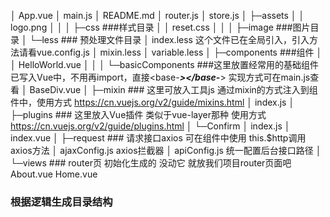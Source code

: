 │  App.vue
│  main.js
│  README.md
│  router.js
│  store.js
│
├─assets
│  │  logo.png
│  │
│  ├─css  ###样式目录
│  │      reset.css
│  │
│  ├─image  ###图片目录
│  └─less   ### 预处理文件目录
│          index.less   这个文件已在全局引入，引入方法请看vue.config.js
│          mixin.less
│          variable.less
│
├─components  ###组件
│  │  HelloWorld.vue
│  │
│  └─basicComponents  ###这里放置经常用的基础组件 已写入Vue中，不用再import，直接<base-***></base-***>  实现方式可在main.js查看
│          BaseDiv.vue
│
├─mixin    ### 这里可放入工具js  通过mixin的方式注入到组件中，使用方式 https://cn.vuejs.org/v2/guide/mixins.html
│      index.js
│
├─plugins   ### 这里放入Vue插件 类似于vue-layer那种  使用方式 https://cn.vuejs.org/v2/guide/plugins.html
│  └─Confirm
│          index.js
│          index.vue
│
├─request  ### 请求接口axios   可在组件中使用 this.$http调用axios方法
│      ajaxConfig.js   axios拦截器
│      apiConfig.js   统一配置后台接口路径
│
└─views  ###  router页   初始化生成的 没动它  就放我们项目router页面吧
        About.vue
        Home.vue



###   根据逻辑生成目录结构